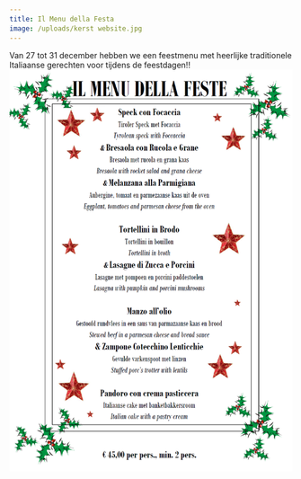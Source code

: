 ```yaml
---
title: Il Menu della Festa
image: /uploads/kerst website.jpg
---
```



Van 27 tot 31 december hebben we een feestmenu met heerlijke traditionele Italiaanse gerechten voor tijdens de feestdagen!! ![](/uploads/versions/menu-della-feste-2016---x----1007-1429x---.png)